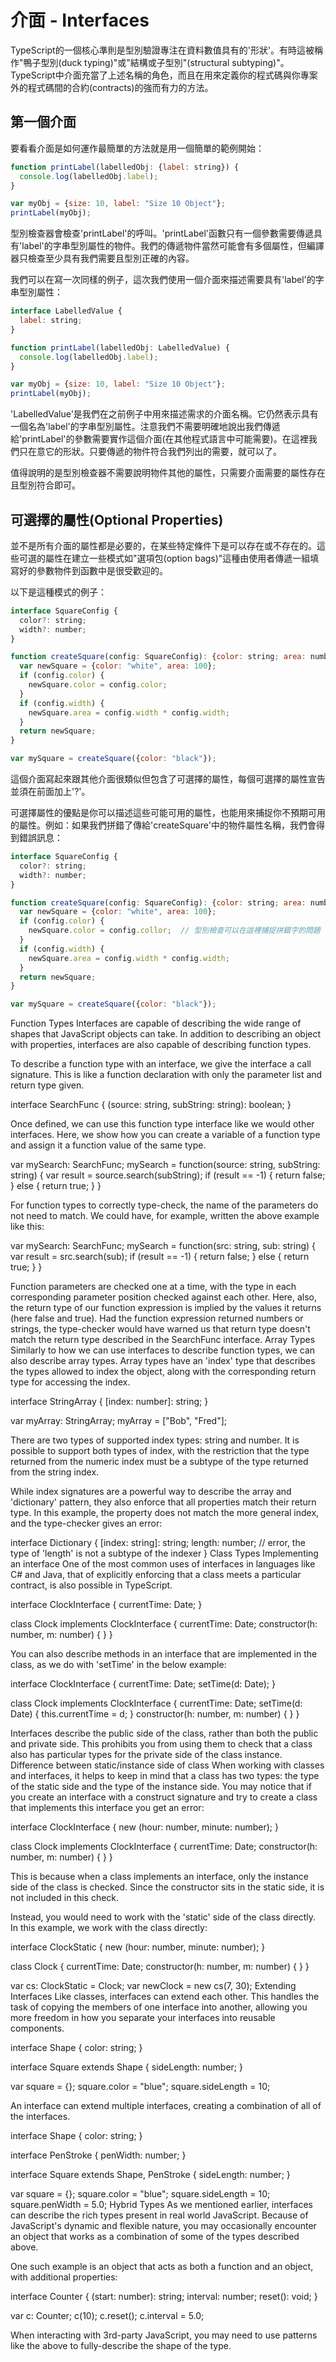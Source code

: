 # 介面 - Interfaces

TypeScript的一個核心準則是型別驗證專注在資料數值具有的'形狀'。有時這被稱作"鴨子型別(duck typing)"或"結構或子型別"(structural subtyping)"。TypeScript中介面充當了上述名稱的角色，而且在用來定義你的程式碼與你專案外的程式碼間的合約(contracts)的強而有力的方法。

## 第一個介面

要看看介面是如何運作最簡單的方法就是用一個簡單的範例開始：

```javascript
function printLabel(labelledObj: {label: string}) {
  console.log(labelledObj.label);
}

var myObj = {size: 10, label: "Size 10 Object"};
printLabel(myObj);
```

型別檢查器會檢查'printLabel'的呼叫。'printLabel'函數只有一個參數需要傳遞具有'label'的字串型別屬性的物件。我們的傳遞物件當然可能會有多個屬性，但編譯器只檢查至少具有我們需要且型別正確的內容。

我們可以在寫一次同樣的例子，這次我們使用一個介面來描述需要具有'label'的字串型別屬性：

```javascript
interface LabelledValue {
  label: string;
}

function printLabel(labelledObj: LabelledValue) {
  console.log(labelledObj.label);
}

var myObj = {size: 10, label: "Size 10 Object"};
printLabel(myObj);
```

'LabelledValue'是我們在之前例子中用來描述需求的介面名稱。它仍然表示具有一個名為'label'的字串型別屬性。注意我們不需要明確地說出我們傳遞給'printLabel'的參數需要實作這個介面(在其他程式語言中可能需要)。在這裡我們只在意它的形狀。只要傳遞的物件符合我們列出的需要，就可以了。

值得說明的是型別檢查器不需要說明物件其他的屬性，只需要介面需要的屬性存在且型別符合即可。

## 可選擇的屬性(Optional Properties)

並不是所有介面的屬性都是必要的，在某些特定條件下是可以存在或不存在的。這些可選的屬性在建立一些模式如"選項包(option bags)"這種由使用者傳遞一組填寫好的參數物件到函數中是很受歡迎的。

以下是這種模式的例子：

```javascript
interface SquareConfig {
  color?: string;
  width?: number;
}

function createSquare(config: SquareConfig): {color: string; area: number} {
  var newSquare = {color: "white", area: 100};
  if (config.color) {
    newSquare.color = config.color;
  }
  if (config.width) {
    newSquare.area = config.width * config.width;
  }
  return newSquare;
}

var mySquare = createSquare({color: "black"});
```

這個介面寫起來跟其他介面很類似但包含了可選擇的屬性，每個可選擇的屬性宣告並須在前面加上'?'。

可選擇屬性的優點是你可以描述這些可能可用的屬性，也能用來捕捉你不預期可用的屬性。例如：如果我們拼錯了傳給'createSquare'中的物件屬性名稱，我們會得到錯誤訊息：

```javascript
interface SquareConfig {
  color?: string;
  width?: number;
}

function createSquare(config: SquareConfig): {color: string; area: number} {
  var newSquare = {color: "white", area: 100};
  if (config.color) {
    newSquare.color = config.collor;  // 型別檢查可以在這裡捕捉拼錯字的問題
  }
  if (config.width) {
    newSquare.area = config.width * config.width;
  }
  return newSquare;
}

var mySquare = createSquare({color: "black"});  
```

Function Types
Interfaces are capable of describing the wide range of shapes that JavaScript objects can take. In addition to describing an object with properties, interfaces are also capable of describing function types.

To describe a function type with an interface, we give the interface a call signature. This is like a function declaration with only the parameter list and return type given.

interface SearchFunc {
  (source: string, subString: string): boolean;
}

Once defined, we can use this function type interface like we would other interfaces. Here, we show how you can create a variable of a function type and assign it a function value of the same type.

var mySearch: SearchFunc;
mySearch = function(source: string, subString: string) {
  var result = source.search(subString);
  if (result == -1) {
    return false;
  }
  else {
    return true;
  }
}

For function types to correctly type-check, the name of the parameters do not need to match. We could have, for example, written the above example like this:

var mySearch: SearchFunc;
mySearch = function(src: string, sub: string) {
  var result = src.search(sub);
  if (result == -1) {
    return false;
  }
  else {
    return true;
  }
}

Function parameters are checked one at a time, with the type in each corresponding parameter position checked against each other. Here, also, the return type of our function expression is implied by the values it returns (here false and true). Had the function expression returned numbers or strings, the type-checker would have warned us that return type doesn't match the return type described in the SearchFunc interface.
Array Types
Similarly to how we can use interfaces to describe function types, we can also describe array types. Array types have an 'index' type that describes the types allowed to index the object, along with the corresponding return type for accessing the index.

interface StringArray {
  [index: number]: string;
}

var myArray: StringArray;
myArray = ["Bob", "Fred"];

There are two types of supported index types: string and number. It is possible to support both types of index, with the restriction that the type returned from the numeric index must be a subtype of the type returned from the string index.

While index signatures are a powerful way to describe the array and 'dictionary' pattern, they also enforce that all properties match their return type. In this example, the property does not match the more general index, and the type-checker gives an error:

interface Dictionary {
  [index: string]: string;
  length: number;    // error, the type of 'length' is not a subtype of the indexer
} 
Class Types
Implementing an interface
One of the most common uses of interfaces in languages like C# and Java, that of explicitly enforcing that a class meets a particular contract, is also possible in TypeScript.

interface ClockInterface {
    currentTime: Date;
}

class Clock implements ClockInterface  {
    currentTime: Date;
    constructor(h: number, m: number) { }
}

You can also describe methods in an interface that are implemented in the class, as we do with 'setTime' in the below example:

interface ClockInterface {
    currentTime: Date;
    setTime(d: Date);
}

class Clock implements ClockInterface  {
    currentTime: Date;
    setTime(d: Date) {
        this.currentTime = d;
    }
    constructor(h: number, m: number) { }
}

Interfaces describe the public side of the class, rather than both the public and private side. This prohibits you from using them to check that a class also has particular types for the private side of the class instance.
Difference between static/instance side of class
When working with classes and interfaces, it helps to keep in mind that a class has two types: the type of the static side and the type of the instance side. You may notice that if you create an interface with a construct signature and try to create a class that implements this interface you get an error:

interface ClockInterface {
    new (hour: number, minute: number);
}

class Clock implements ClockInterface  {
    currentTime: Date;
    constructor(h: number, m: number) { }
}

This is because when a class implements an interface, only the instance side of the class is checked. Since the constructor sits in the static side, it is not included in this check.

Instead, you would need to work with the 'static' side of the class directly. In this example, we work with the class directly:

interface ClockStatic {
    new (hour: number, minute: number);
}

class Clock  {
    currentTime: Date;
    constructor(h: number, m: number) { }
}

var cs: ClockStatic = Clock;
var newClock = new cs(7, 30);
Extending Interfaces
Like classes, interfaces can extend each other. This handles the task of copying the members of one interface into another, allowing you more freedom in how you separate your interfaces into reusable components.

interface Shape {
    color: string;
}

interface Square extends Shape {
    sideLength: number;
}

var square = <Square>{};
square.color = "blue";
square.sideLength = 10;

An interface can extend multiple interfaces, creating a combination of all of the interfaces.

interface Shape {
    color: string;
}

interface PenStroke {
    penWidth: number;
}

interface Square extends Shape, PenStroke {
    sideLength: number;
}

var square = <Square>{};
square.color = "blue";
square.sideLength = 10;
square.penWidth = 5.0;
Hybrid Types
As we mentioned earlier, interfaces can describe the rich types present in real world JavaScript. Because of JavaScript's dynamic and flexible nature, you may occasionally encounter an object that works as a combination of some of the types described above. 

One such example is an object that acts as both a function and an object, with additional properties:

interface Counter {
    (start: number): string;
    interval: number;
    reset(): void;
}

var c: Counter;
c(10);
c.reset();
c.interval = 5.0;

When interacting with 3rd-party JavaScript, you may need to use patterns like the above to fully-describe the shape of the type.